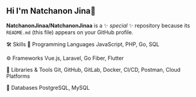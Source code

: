 ## Hi I'm Natchanon Jina👋

**NatchanonJinaa/NatchanonJinaa** is a ✨ _special_ ✨ repository because its `README.md` (this file) appears on your GitHub profile.

🛠 Skills
🚀 Programming Languages
JavaScript, PHP, Go, SQL

⚙️ Frameworks
Vue.js, Laravel, Go Fiber, Flutter

🔧 Libraries & Tools
Git, GitHub, GitLab, Docker, CI/CD, Postman, Cloud Platforms

📂 Databases
PostgreSQL, MySQL
